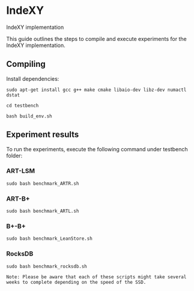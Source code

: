 # IndeXY
IndeXY implementation

This guide outlines the steps to compile and execute experiments for the IndeXY implementation.

## Compiling
Install dependencies:

`sudo apt-get install gcc g++ make cmake libaio-dev libz-dev numactl dstat`

`cd testbench`

`bash build_env.sh`

## Experiment results
To run the experiments, execute the following command under testbench folder:

### ART-LSM
`sudo bash benchmark_ARTR.sh`

### ART-B+
`sudo bash benchmark_ARTL.sh`

### B+-B+
`sudo bash benchmark_LeanStore.sh`

### RocksDB
`sudo bash benchmark_rocksdb.sh`

```
Note: Please be aware that each of these scripts might take several weeks to complete depending on the speed of the SSD.
```
